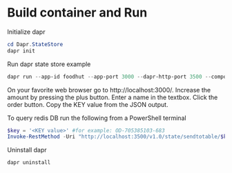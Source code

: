 # Build container and Run

Initialize dapr

```PowerShell
cd Dapr.StateStore
dapr init
```

Run dapr state store example

```PowerShell
dapr run --app-id foodhut --app-port 3000 --dapr-http-port 3500 --components-path .\components\ -- pwsh .\src\run.ps1
```

On your favorite web browser go to http://localhost:3000/.
Increase the amount by pressing the plus button.
Enter a name in the textbox.
Click the order button.
Copy the KEY value from the JSON output.

To query redis DB run the following from a PowerShell terminal

```PowerShell
$key = '<KEY value>' #for example: OD-705385103-683
Invoke-RestMethod -Uri "http://localhost:3500/v1.0/state/sendtotable/$key"
```

Uninstall dapr

```PowerShell
dapr uninstall
```
